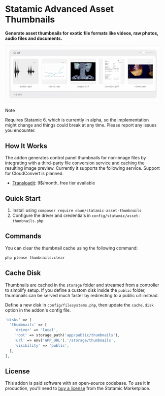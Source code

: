 # Statamic Advanced Asset Thumbnails

**Generate asset thumbnails for exotic file formats like videos, raw photos, audio files and documents.**

![Example asset thumbnails](art/asset-thumbnails.gif)

> [!NOTE]
> Requires Statamic 6, which is currently in alpha, so the implementation might change and things
> could break at any time. Please report any issues you encounter.

## How It Works

The addon generates control panel thumbnails for non-image files by integrating with a
third-party file conversion service and caching the resulting image preview. Currently it
supports the following service. Support for CloudConvert is planned.

- [Transloadit](https://transloadit.com/): 9$/month, free tier available

## Quick Start

1. Install using `composer require daun/statamic-asset-thumbnails`
2. Configure the driver and credentials in `config/statamic/asset-thumbnails.php`

## Commands

You can clear the thumbnail cache using the following command:

```bash
php please thumbnails:clear
```

## Cache Disk

Thumbnails are cached in the `storage` folder and streamed from a controller to simplify setup.
If you define a custom disk inside the `public` folder, thumbnails can be served much faster by
redirecting to a public url instead.

Define a new disk in `config/filesystems.php`, then update the `cache.disk` option in the
addon's config file.

```php
'disks' => [
  'thumbnails' => [
    'driver' => 'local',
    'root' => storage_path('app/public/thumbnails'),
    'url' => env('APP_URL').'/storage/thumbnails',
    'visibility' => 'public',
  ],
],
```

## License

This addon is paid software with an open-source codebase. To use it in production, you'll need
to [buy a license](https://statamic.com/addons/daun/asset-thumbnails) from the Statamic Marketplace.
